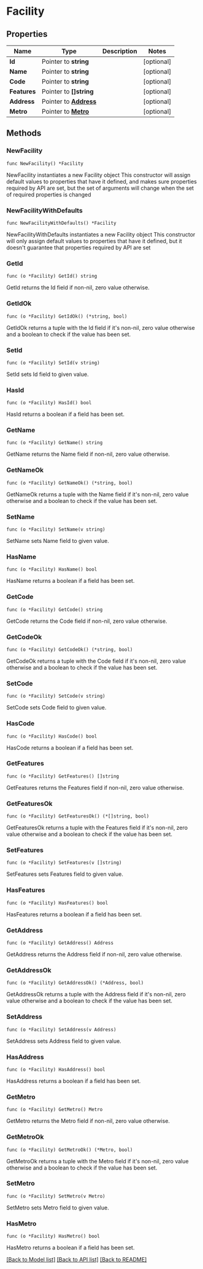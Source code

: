 # Facility

## Properties

Name | Type | Description | Notes
------------ | ------------- | ------------- | -------------
**Id** | Pointer to **string** |  | [optional] 
**Name** | Pointer to **string** |  | [optional] 
**Code** | Pointer to **string** |  | [optional] 
**Features** | Pointer to **[]string** |  | [optional] 
**Address** | Pointer to [**Address**](Address.md) |  | [optional] 
**Metro** | Pointer to [**Metro**](Metro.md) |  | [optional] 

## Methods

### NewFacility

`func NewFacility() *Facility`

NewFacility instantiates a new Facility object
This constructor will assign default values to properties that have it defined,
and makes sure properties required by API are set, but the set of arguments
will change when the set of required properties is changed

### NewFacilityWithDefaults

`func NewFacilityWithDefaults() *Facility`

NewFacilityWithDefaults instantiates a new Facility object
This constructor will only assign default values to properties that have it defined,
but it doesn't guarantee that properties required by API are set

### GetId

`func (o *Facility) GetId() string`

GetId returns the Id field if non-nil, zero value otherwise.

### GetIdOk

`func (o *Facility) GetIdOk() (*string, bool)`

GetIdOk returns a tuple with the Id field if it's non-nil, zero value otherwise
and a boolean to check if the value has been set.

### SetId

`func (o *Facility) SetId(v string)`

SetId sets Id field to given value.

### HasId

`func (o *Facility) HasId() bool`

HasId returns a boolean if a field has been set.

### GetName

`func (o *Facility) GetName() string`

GetName returns the Name field if non-nil, zero value otherwise.

### GetNameOk

`func (o *Facility) GetNameOk() (*string, bool)`

GetNameOk returns a tuple with the Name field if it's non-nil, zero value otherwise
and a boolean to check if the value has been set.

### SetName

`func (o *Facility) SetName(v string)`

SetName sets Name field to given value.

### HasName

`func (o *Facility) HasName() bool`

HasName returns a boolean if a field has been set.

### GetCode

`func (o *Facility) GetCode() string`

GetCode returns the Code field if non-nil, zero value otherwise.

### GetCodeOk

`func (o *Facility) GetCodeOk() (*string, bool)`

GetCodeOk returns a tuple with the Code field if it's non-nil, zero value otherwise
and a boolean to check if the value has been set.

### SetCode

`func (o *Facility) SetCode(v string)`

SetCode sets Code field to given value.

### HasCode

`func (o *Facility) HasCode() bool`

HasCode returns a boolean if a field has been set.

### GetFeatures

`func (o *Facility) GetFeatures() []string`

GetFeatures returns the Features field if non-nil, zero value otherwise.

### GetFeaturesOk

`func (o *Facility) GetFeaturesOk() (*[]string, bool)`

GetFeaturesOk returns a tuple with the Features field if it's non-nil, zero value otherwise
and a boolean to check if the value has been set.

### SetFeatures

`func (o *Facility) SetFeatures(v []string)`

SetFeatures sets Features field to given value.

### HasFeatures

`func (o *Facility) HasFeatures() bool`

HasFeatures returns a boolean if a field has been set.

### GetAddress

`func (o *Facility) GetAddress() Address`

GetAddress returns the Address field if non-nil, zero value otherwise.

### GetAddressOk

`func (o *Facility) GetAddressOk() (*Address, bool)`

GetAddressOk returns a tuple with the Address field if it's non-nil, zero value otherwise
and a boolean to check if the value has been set.

### SetAddress

`func (o *Facility) SetAddress(v Address)`

SetAddress sets Address field to given value.

### HasAddress

`func (o *Facility) HasAddress() bool`

HasAddress returns a boolean if a field has been set.

### GetMetro

`func (o *Facility) GetMetro() Metro`

GetMetro returns the Metro field if non-nil, zero value otherwise.

### GetMetroOk

`func (o *Facility) GetMetroOk() (*Metro, bool)`

GetMetroOk returns a tuple with the Metro field if it's non-nil, zero value otherwise
and a boolean to check if the value has been set.

### SetMetro

`func (o *Facility) SetMetro(v Metro)`

SetMetro sets Metro field to given value.

### HasMetro

`func (o *Facility) HasMetro() bool`

HasMetro returns a boolean if a field has been set.


[[Back to Model list]](../README.md#documentation-for-models) [[Back to API list]](../README.md#documentation-for-api-endpoints) [[Back to README]](../README.md)


